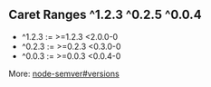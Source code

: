 ## Caret Ranges ^1.2.3 ^0.2.5 ^0.0.4
* ^1.2.3 := >=1.2.3 <2.0.0-0
* ^0.2.3 := >=0.2.3 <0.3.0-0
* ^0.0.3 := >=0.0.3 <0.0.4-0

More: [node-semver#versions](https://github.com/npm/node-semver#versions)